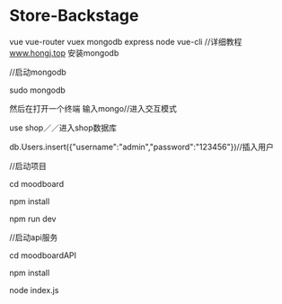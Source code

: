 # Store-Backstage
vue vue-router vuex mongodb express node  vue-cli
//详细教程
www.hongj.top
安装mongodb

//启动mongodb

sudo mongodb

然后在打开一个终端 输入mongo//进入交互模式

use shop／／进入shop数据库

db.Users.insert({"username":"admin","password":"123456"})//插入用户


//启动项目

cd moodboard

npm install

npm run dev



//启动api服务

cd moodboardAPI

npm install

node index.js
 
